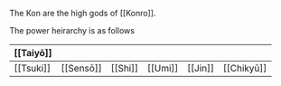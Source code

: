 The Kon are the high gods of [[Konro]].

The power heirarchy is as follows

| [[Taiyō]] |           |         |            |            |            |
| ---------- | --------- | ------- | ---------- | ---------- | ---------- | 
| [[Tsuki]]  | [[Sensō]] | [[Shi]] | [[Umi]] | [[Jin]] | [[Chikyū]] |      


